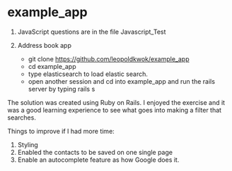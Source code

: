 # example_app

1. JavaScript questions are in the file Javascript_Test
2. Address book app

   - git clone https://github.com/leopoldkwok/example_app
   - cd example_app
   - type elasticsearch to load elastic search.
   - open another session and cd into example_app and run the rails server by typing rails s

The solution was created using Ruby on Rails. I enjoyed the exercise and it was a good learning experience to see what goes into making a filter that searches. 

Things to improve if I had more time:

1. Styling
2. Enabled the contacts to be saved on one single page
3. Enable an autocomplete feature as how Google does it.
